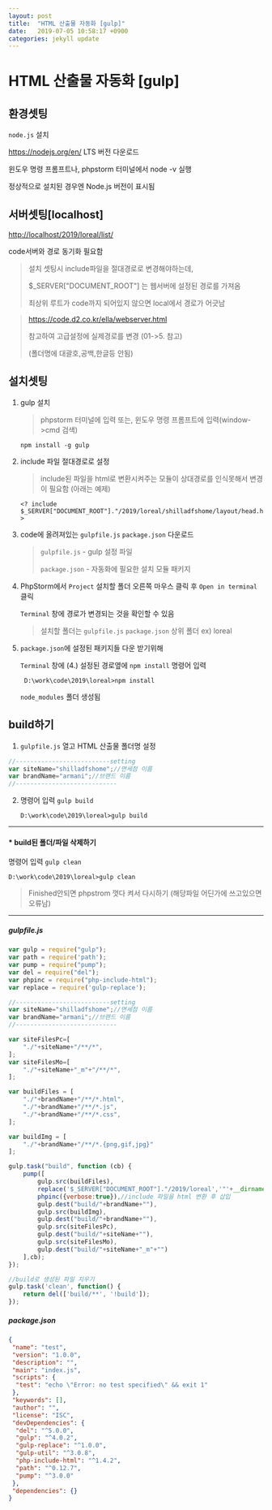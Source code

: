 ```yaml
---
layout: post
title:  "HTML 산출물 자동화 [gulp]"
date:   2019-07-05 10:58:17 +0900
categories: jekyll update
---
```




# HTML 산출물 자동화 [gulp]



## 환경셋팅

`node.js` 설치

https://nodejs.org/en/ LTS 버전 다운로드

윈도우 명령 프롬프트나, phpstorm 터미널에서 node -v 실행

정상적으로 설치된 경우엔 Node.js 버전이 표시됨



## 서버셋팅[localhost]

<http://localhost/2019/loreal/list/>

code서버와 경로 동기화 필요함

> 설치 셋팅시 include파일을 절대경로로 변경해야하는데, 
>
> $_SERVER["DOCUMENT_ROOT"] 는 웹서버에 설정된 경로를 가져옴 
>
> 최상위 루트가 code까지 되어있지 않으면 local에서 경로가 어긋남

> <https://code.d2.co.kr/ella/webserver.html>
>
> 참고하여 고급설정에 실제경로를 변경 (01->5. 참고)
>
> (폴더명에 대괄호,공백,한글등 안됨)



## 설치셋팅

1. gulp 설치 

   > phpstorm 터미널에 입력 또는, 윈도우 명령 프롬프트에 입력(window->cmd 검색)

   ```
   npm install -g gulp
   ```

2. include 파일 절대경로로 설정

   > include된 파일을 html로 변환시켜주는 모듈이 상대경로를 인식못해서 변경이 필요함 (아래는 예제)

   ```php+HTML
   <? include $_SERVER["DOCUMENT_ROOT"]."/2019/loreal/shilladfshome/layout/head.html"?>
   ```

3. code에 올려져있는 `gulpfile.js`   `package.json` 다운로드

   >  `gulpfile.js`  - gulp 설정 파일
   >
   >  `package.json` - 자동화에 필요한 설치 모듈 패키지

4. PhpStorm에서 `Project` 설치할 폴더 오른쪽 마우스 클릭 후 `Open in terminal` 클릭

   `Terminal` 창에 경로가 변경되는 것을 확인할 수 있음

   > 설치할 폴더는  `gulpfile.js`   `package.json` 상위 폴더 ex) loreal

5. `package.json`에 설정된 패키지들 다운 받기위해 

   `Terminal` 창에 (4.) 설정된 경로옆에  `npm install` 명령어 입력

   ```
	D:\work\code\2019\loreal>npm install
   ```
   
    `node_modules`  폴더 생성됨
   

## build하기

1.  `gulpfile.js` 열고 HTML 산출물 폴더명 설정

   ```javascript
   //--------------------------setting
   var siteName="shilladfshome";//면세점 이름
   var brandName="armani";//브랜드 이름
   //----------------------------
   ```

2. 명령어 입력 `gulp build`

   ```
   D:\work\code\2019\loreal>gulp build
   ```



------



#### * build된 폴더/파일 삭제하기

명령어 입력 `gulp clean`

```
D:\work\code\2019\loreal>gulp clean
```

> Finished안되면 phpstrom 껏다 켜서 다시하기 (해당파일 어딘가에 쓰고있으면 오류남)



------

##### gulpfile.js

```javascript
var gulp = require("gulp");
var path = require('path');
var pump = require("pump");
var del = require("del");
var phpinc = require("php-include-html");
var replace = require('gulp-replace');

//--------------------------setting
var siteName="shilladfshome";//면세점 이름
var brandName="armani";//브랜드 이름
//----------------------------

var siteFilesPc=[
	"./"+siteName+"/**/*",
];
var siteFilesMo=[
	"./"+siteName+"_m"+"/**/*",
];

var buildFiles = [
	"./"+brandName+"/**/*.html",
	"./"+brandName+"/**/*.js",
	"./"+brandName+"/**/*.css",
];

var buildImg = [
	"./"+brandName+"/**/*.{png,gif,jpg}"
];

gulp.task("build", function (cb) {
	pump([
		gulp.src(buildFiles),
		replace('$_SERVER["DOCUMENT_ROOT"]."/2019/loreal','"'+__dirname+'/'),//phpinc 인식할 수 있도록 경로 변환
		phpinc({verbose:true}),//include 파일을 html 변환 후 삽입
		gulp.dest("build/"+brandName+""),
		gulp.src(buildImg),
		gulp.dest("build/"+brandName+""),
		gulp.src(siteFilesPc),
		gulp.dest("build/"+siteName+""),
		gulp.src(siteFilesMo),
		gulp.dest("build/"+siteName+"_m"+"")
	],cb);
});

//build로 생성된 파일 지우기
gulp.task('clean', function() {
	return del(['build/**', '!build']);
});
```

##### package.json

```json
{
 "name": "test",
 "version": "1.0.0",
 "description": "",
 "main": "index.js",
 "scripts": {
  "test": "echo \"Error: no test specified\" && exit 1"
 },
 "keywords": [],
 "author": "",
 "license": "ISC",
 "devDependencies": {
  "del": "^5.0.0",
  "gulp": "^4.0.2",
  "gulp-replace": "^1.0.0",
  "gulp-util": "^3.0.8",
  "php-include-html": "^1.4.2",
  "path": "^0.12.7",
  "pump": "^3.0.0"
 },
 "dependencies": {}
}
```

